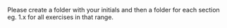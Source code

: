 Please create a folder with your initials and then a folder for each section eg. 1.x for all exercises in that range.